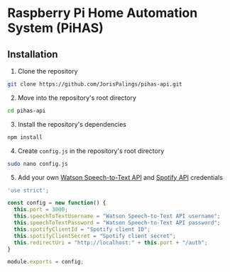 # Raspberry Pi Home Automation System (PiHAS)

## Installation

1. Clone the repository
```bash
git clone https://github.com/JorisPalings/pihas-api.git
```

2. Move into the repository's root directory
```bash
cd pihas-api
```

3. Install the repository's dependencies
```javascript
npm install
```

4. Create `config.js` in the repository's root directory
```bash
sudo nano config.js
```

5. Add your own [Watson Speech-to-Text API](https://www.ibm.com/watson/developercloud/speech-to-text.html "Watson Speech-to-Text API") and [Spotify API](https://developer.spotify.com/web-api/ "Spotify API") credentials
```js
'use strict';

const config = new function() {
  this.port = 3000;
  this.speechToTextUsername = "Watson Speech-to-Text API username";
  this.speechToTextPassword = "Watson Speech-to-Text API password";
  this.spotifyClientId = "Spotify client ID";
  this.spotifyClientSecret = "Spotify client secret";
  this.redirectUri = "http://localhost:" + this.port + "/auth";
}

module.exports = config;
```
